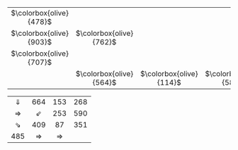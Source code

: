 <table align="center">
    <tr>
        <td align="center">$\colorbox{olive}{478}$</td>
        <td align="center"></td>
        <td align="center"></td>
        <td align="center"></td>
    </tr>
    <tr>
        <td align="center">$\colorbox{olive}{903}$</td>
        <td align="center">$\colorbox{olive}{762}$</td>
        <td align="center"></td>
        <td align="center"></td>
    </tr>
    <tr>
        <td align="center">$\colorbox{olive}{707}$</td>
        <td align="center"></td>
        <td align="center"></td>
        <td align="center"></td>
    </tr>
    <tr>
        <td align="center"></td>
        <td align="center">$\colorbox{olive}{564}$</td>
        <td align="center">$\colorbox{olive}{114}$</td>
        <td align="center">$\colorbox{olive}{584}$</td>
    </tr>
</table>

<table align="center">
    <tr>
        <td align="center">&#x21D3;</td>
        <td align="center">664</td>
        <td align="center">153</td>
        <td align="center">268</td>
    </tr>
    <tr>
        <td align="center">&#x21D2;</td>
        <td align="center">&#x21D9</td>
        <td align="center">253</td>
        <td align="center">590</td>
    </tr>
    <tr>
        <td align="center">&#x21D8</td>
        <td align="center">409</td>
        <td align="center">87</td>
        <td align="center">351</td>
    </tr>
    <tr>
        <td align="center">485</td>
        <td align="center">&#x21D2</td>
        <td align="center">&#x21D2</td>
        <td align="center"></td>
    </tr>
</table>
